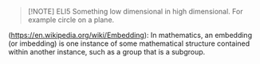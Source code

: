 >[!NOTE] ELI5
>Something low dimensional in high dimensional. For example circle on a plane. 

(https://en.wikipedia.org/wiki/Embedding): In mathematics, an embedding (or imbedding) is one instance of some mathematical structure contained within another instance, such as a group that is a subgroup.


